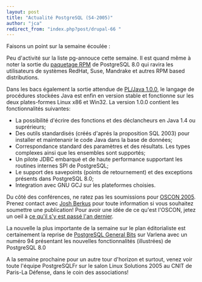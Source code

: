 ```yaml
---
layout: post
title: "Actualité PostgreSQL (S4-2005)"
author: "jca"
redirect_from: "index.php?post/drupal-66 "
---
```




<p>Faisons un point sur la semaine écoulée :</p>

<p>Peu d'activité sur la liste pg-annouce cette semaine. Il est quand même à noter la sortie du <a href="http://pgfoundry.org/projects/pgsqlrpms">paquetage RPM</a> de PostgreSQL 8.0 qui ravira les utilisateurs de systèmes RedHat, Suse, Mandrake et autres RPM based distributions.</p>

<p>Dans les bacs également la sortie attendue de <a href="http://gborg.postgresql.org/project/pljava/projdisplay.php">PL/Java 1.0.0</a>, le langage de procédures stockées Java est enfin en version stable et fonctionne sur les deux plates-formes Linux x86 et Win32. La version 1.0.0 contient les fonctionnalités suivantes:

</p>

<ul>

<li> La possibilité d'écrire des fonctions et des déclancheurs en Java 1.4 ou suprérieurs;</li>

<li> Des outils standardisés (créés d'aprés la proposition SQL 2003) pour installer et maintenanir le code Java dans la base de données;</li>

<li> Correspondance standard des paramètres et des résultats. Les types complexes ainsi que les ensembles sont supportés;</li>

<li> Un pilote JDBC embarqué et de haute performance supportant les routines internes SPI de PostgreSQL;</li>

<li> Le support des savepoints (points de retournement) et des exceptions présents dans PostgreSQL 8.0;</li>

<li> Integration avec GNU GCJ sur les plateformes choisies.</li>

</ul>

<p>Du côté des conférences, ne ratez pas les soumissions pour <a href="http://conferences.oreillynet.com/os2005/">OSCON 2005</a>. Prenez contact avec <a href="mailto:josh%20at%20postgresql%20dot%20org">Josh Berkus</a> pour toute information si vous souhaitez soumettre une publication! Pour avoir une idée de ce qu'est l'OSCON, jetez un oeil à <a href="http://www.varlena.com/varlena/Images/oscon2004/index.php">ce qu'il s'y est passé l'an dernier</a>.</p>

<p>La nouvelle la plus importante de la semaine sur le plan éditorialiste est certainement  la reprise de <a href="http://www.varlena.com/GeneralBits/">PostgreSQL General Bits</a> sur Varlena avec un numéro 94 présentant les nouvelles fonctionnalités (illustrées) de PostgreSQL 8.0</p>

<p>A la semaine prochaine pour un autre tour d'horizon et surtout, venez voir toute l'équipe PostgreSQLFr sur le salon Linux Solutions 2005 au CNIT de Paris-La Défense, dans le coin des associations!</p>